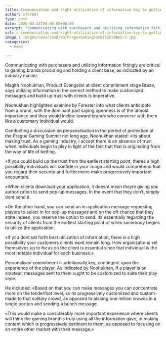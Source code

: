 ```yaml
---
title: Communication and right utilization of information key to getting clients says pro
author: xforeal 
type: post
date: 2020-03-23T00:00:00+00:00
excerpt: 'Communicating with purchasers and utilizing information fittingly are critical to gaming brands procuring and holding a client base, as indicated by an industry specialist '
url: / communication-and-right-utilization-of-information-key-to-getting-clients-says-pro/
image : images/news/2020/03/PragueGamingSummit2020Web-3.jpg
categories:
  - news

---
```

Communicating with purchasers and utilizing information fittingly are critical to gaming brands procuring and holding a client base, as indicated by an industry master. 

Magith Noohukhan, Product Evangelist at client commitment stage Braze, says utilizing information in the correct method to make customized messages and build up trust with clients is imperative. 

Noohukhan highlighted examine by Forester into what clients anticipate from a brand, with the dominant part saying openness is of the utmost importance and they would incline toward brands who converse with them like a customary individual would. 

Conducting a discussion on personalisation in the period of protection at the Prague Gaming Summit not long ago, Noohukhan stated: &#171;Its about making trust. As a gaming industry, I accept there is an absence of trust when individuals begin to play in light of the fact that that is originating from the way of life of betting. 

&#171;If you could build up the trust from the earliest starting point, theres a high possibility individuals will confide in your image and would comprehend that you regard their security and furthermore make progressively important encounters. 

&#171;When clients download your application, it doesnt mean theyre giving you authorization to send pop-up messages. In the event that they don&#8217;t, simply dont send it. 

&#171;On the other hand, you can send an in-application message requesting players to select in for pop-up messages and on the off chance that they state indeed, you reserve the option to send. Its essentially regarding the security of clients from the earliest starting point of when somebody begins to utilize the application. 

&#171;If you dont set forth best utilization of information, there is a high possibility your customers clients wont remain long. How organizations set themselves up to focus on the client is essential since that individual is the most notable individual for each business.&#187; 

Personalised commitment is additionally key, contingent upon the experience of the player. As indicated by Noohukhan, if a player is an amateur, messages sent to them ought to be customized to suite their play style. 

He included: &#171;Based on that you can make messages you can concentrate more on the tenderfoot level, so its progressively customized and custom-made to that solitary crowd, as opposed to placing one million crowds in a single portion and sending a bunch message. 

&#171;This would make a considerably more important experience where clients will think the gaming brand is truly using all the information gave, in making content which is progressively pertinent to them, as opposed to focusing on an entire other market with their message.&#187;